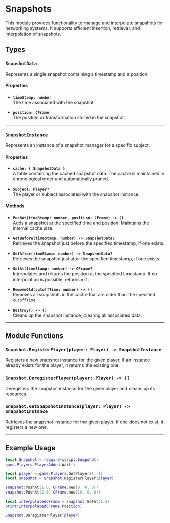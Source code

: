 # Snapshots

This module provides functionality to manage and interpolate snapshots for networking systems. It supports efficient insertion, retrieval, and interpolation of snapshots.

## Types

### `SnapshotData`

Represents a single snapshot containing a timestamp and a position.

#### Properties

- **`timeStamp: number`**  
  The time associated with the snapshot.

- **`position: CFrame`**  
  The position or transformation stored in the snapshot.

---

### `SnapshotInstance`

Represents an instance of a snapshot manager for a specific subject.

#### Properties

- **`cache: { SnapshotData }`**  
  A table containing the cached snapshot data. The cache is maintained in chronological order and automatically pruned.

- **`Subject: Player?`**  
  The player or subject associated with the snapshot instance.

#### Methods

- **`PushAt(timeStamp: number, position: CFrame) -> ()`**  
  Adds a snapshot at the specified time and position. Maintains the internal cache size.

- **`GetBefore(timeStamp: number) -> SnapshotData?`**  
  Retrieves the snapshot just before the specified timestamp, if one exists.

- **`GetAfter(timeStamp: number) -> SnapshotData?`**  
  Retrieves the snapshot just after the specified timestamp, if one exists.

- **`GetAt(timeStamp: number) -> CFrame?`**  
  Interpolates and returns the position at the specified timestamp. If no interpolation is possible, returns `nil`.

- **`RemoveOld(cutoffTime: number) -> ()`**  
  Removes all snapshots in the cache that are older than the specified `cutoffTime`. 

- **`Destroy() -> ()`**  
  Cleans up the snapshot instance, clearing all associated data.

---

## Module Functions

### `Snapshot.RegisterPlayer(player: Player) -> SnapshotInstance`

Registers a new snapshot instance for the given player. If an instance already exists for the player, it returns the existing one.

### `Snapshot.DeregisterPlayer(player: Player) -> ()`

Deregisters the snapshot instance for the given player and cleans up its resources.

### `Snapshot.GetSnapshotInstance(player: Player) -> SnapshotInstance`

Retrieves the snapshot instance for the given player. If one does not exist, it registers a new one.

---

## Example Usage

```lua
local Snapshot = require(script.Snapshot)
game.Players.PlayerAdded:Wait()

local player = game.Players:GetPlayers()[1]
local snapshot = Snapshot.RegisterPlayer(player)

snapshot:PushAt(1.0, CFrame.new(0, 0, 0))
snapshot:PushAt(2.0, CFrame.new(10, 0, 0))

local interpolatedCFrame = snapshot:GetAt(1.5)
print(interpolatedCFrame.Position)

Snapshot.DeregisterPlayer(player)
```